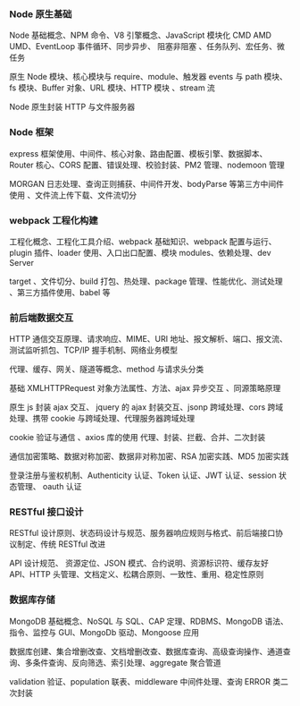 ### Node 原生基础

Node 基础概念、NPM 命令、V8 引擎概念、JavaScript 模块化 CMD AMD UMD、EventLoop 事件循环、同步异步、 阻塞非阻塞 、任务队列、宏任务、微任务

原生 Node 模块、核心模块与 require、module、触发器 events 与 path 模块、fs 模块、Buffer 对象、URL 模块、HTTP 模块 、stream 流

Node 原生封装 HTTP 与文件服务器

### Node 框架

express 框架使用、中间件、核心对象、路由配置、模板引擎、数据脚本、Router 核心、CORS 配置、错误处理、校验封装、PM2 管理、nodemoon 管理

MORGAN 日志处理、查询正则捕获、中间件开发、bodyParse 等第三方中间件使用 、文件流上传下载、文件流切分

### webpack 工程化构建

工程化概念、工程化工具介绍、webpack 基础知识、webpack 配置与运行、plugin 插件、loader 使用、入口出口配置、模块 modules、依赖处理、dev Server

target 、文件切分、build 打包、热处理、package 管理、性能优化、测试处理 、第三方插件使用、babel 等

### 前后端数据交互

HTTP 通信交互原理、请求响应、MIME、URI 地址、报文解析、端口、报文流、测试监听抓包、TCP/IP 握手机制、网络业务模型

代理、缓存、网关、隧道等概念、method 与请求头分类

基础 XMLHTTPRequest 对象方法属性、方法、ajax 异步交互 、同源策略原理

原生 js 封装 ajax 交互、 jquery 的 ajax 封装交互、jsonp 跨域处理、cors 跨域处理、携带 cookie 与跨域处理、代理服务器跨域处理

cookie 验证与通信 、axios 库的使用 代理、封装、拦截、合并、二次封装

通信加密策略、数据对称加密、数据非对称加密、RSA 加密实践、MD5 加密实践

登录注册与鉴权机制、Authenticity 认证、Token 认证、JWT 认证、session 状态管理、 oauth 认证

### RESTful 接口设计

RESTful 设计原则、状态码设计与规范、服务器响应规则与格式、前后端接口协议制定、传统 RESTful 改进

API 设计规范、 资源定位、JSON 模式、合约说明、资源标识符、缓存友好 API、HTTP 头管理、文档定义、松耦合原则、一致性、重用、稳定性原则

### 数据库存储

MongoDB 基础概念、NoSQL 与 SQL、CAP 定理、RDBMS、MongoDB 语法、指令、监控与 GUI、MongoDb 驱动、Mongoose 应用

数据库创建、集合增删改查、文档增删改查、数据库查询、高级查询操作、通道查询、多条件查询、反向筛选、索引处理、aggregate 聚合管道

validation 验证、population 联表、middleware 中间件处理、查询 ERROR 类二次封装
